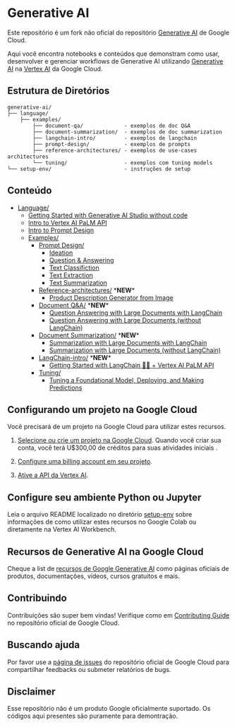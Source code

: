# Generative AI

Este repositório é um fork não oficial do repositório [Generative AI](https://cloud.google.com/ai/generative-ai) de Google Cloud.

Aqui você encontra notebooks e conteúdos que demonstram como usar, desenvolver e gerenciar workflows de Generative AI utilizando [Generative AI](https://cloud.google.com/ai/generative-ai) na [Vertex AI](https://cloud.google.com/vertex-ai) da Google Cloud.


## Estrutura de Diretórios
```
generative-ai/
├── language/
    ├── examples/             
        ├── document-qa/             - exemplos de doc Q&A
        ├── document-summarization/  - exemplos de doc summarization
        ├── langchain-intro/         - exemplos de langchain
        ├── prompt-design/           - exemplos de prompts
        ├── reference-architectures/ - exemplos de use-cases architectures
        └── tuning/                  - exemplos com tuning models
└── setup-env/                       - instruções de setup
```

## Conteúdo
- [Language/](language/)
  - [Getting Started with Generative AI Studio without code](language/intro_generative_ai_studio.md)
  - [Intro to Vertex AI PaLM API](language/intro_palm_api.ipynb)
  - [Intro to Prompt Design](language/intro_prompt_design.ipynb)
  - [Examples/](language/examples/)
    - [Prompt Design/](language/examples/prompt-design/)
      - [Ideation](language/examples/prompt-design/ideation.ipynb)
      - [Question & Answering](language/examples/prompt-design/question_answering.ipynb)
      - [Text Classifiction](language/examples/prompt-design/text_classification.ipynb)
      - [Text Extraction](language/examples/prompt-design/text_extraction.ipynb)
      - [Text Summarization](language/examples/prompt-design/text_summarization.ipynb)
    - [Reference-architectures/](language/examples/reference-architectures/) \***NEW**\*
      - [Product Description Generator from Image](language/examples/reference-architectures/product_description_generator_image.ipynb)
    - [Document Q&A/](language/examples/document-qa/) \***NEW**\*
      - [Question Answering with Large Documents with LangChain](language/examples/document-qa/question_answering_large_documents_langchain.ipynb)
      - [Question Answering with Large Documents (without LangChain)](language/examples/document-qa/question_answering_large_documents.ipynb)
    - [Document Summarization/](language/examples/document-summarization/) \***NEW**\*
      - [Summarization with Large Documents with LangChain](language/examples/document-summarization/summarization_large_documents_langchain.ipynb)
      - [Summarization with Large Documents (without LangChain)](language/examples/document-summarization/summarization_large_documents.ipynb)
    - [LangChain-intro/](language/examples/langchain-intro/) \***NEW**\*
      - [Getting Started with LangChain 🦜️🔗 + Vertex AI PaLM API](language/examples/langchain-intro/intro_langchain_palm_api.ipynb)
    - [Tuning/](language/examples/tuning/)
      - [Tuning a Foundational Model, Deploying, and Making Predictions](language/examples/tuning/getting_started_tuning.ipynb)
      

## Configurando um projeto na Google Cloud
Você precisará de um projeto na Google Cloud para utilizar estes recursos.

1. [Selecione ou crie um projeto na Google Cloud](https://console.cloud.google.com/cloud-resource-manager). Quando você criar sua conta, você terá U$300,00 de créditos para suas atividades iniciais .

2. [Configure uma billing account em seu projeto](https://cloud.google.com/billing/docs/how-to/modify-project).

3. [Ative a API da Vertex AI](https://console.cloud.google.com/flows/enableapi?apiid=aiplatform.googleapis.com). 

## Configure seu ambiente Python ou Jupyter
Leia o arquivo README localizado no diretório [setup-env](https://github.com/GoogleCloudPlatform/generative-ai/tree/main/setup-env) sobre informações de como utilizar estes recursos no Google Colab ou diretamente na Vertex AI Workbench.

## Recursos de Generative AI na Google Cloud
Cheque a list de [recursos de Google Generative AI](RESOURCES.md) como páginas oficiais de produtos, documentações, vídeos, cursos gratuitos e mais.

## Contribuindo
Contribuições são super bem vindas! Verifique como em [Contributing Guide](https://github.com/GoogleCloudPlatform/generative-ai/blob/main/CONTRIBUTING.md) no repositório oficial de Google Cloud.

## Buscando ajuda
Por favor use a [página de issues](https://github.com/GoogleCloudPlatform/generative-ai/issues) do repositório oficial de Google Cloud para compartilhar feedbacks ou submeter relatórios de bugs.

## Disclaimer
Esse repositório não é um produto Google oficialmente suportado. Os códigos aqui presentes são puramente para demontração.